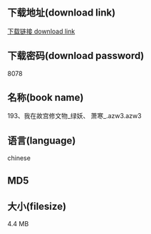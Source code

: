 ## 下载地址(download link)
[下载链接 download link](https://tutu365.netlify.app/?s=193%E3%80%81%E6%88%91%E5%9C%A8%E6%95%85%E5%AE%AB%E4%BF%AE%E6%96%87%E7%89%A9_%E7%BB%BF%E5%A6%96%E3%80%81+%E8%90%A7%E5%AF%92_.azw3)

## 下载密码(download password)
8078

## 名称(book name)
193、我在故宫修文物_绿妖、 萧寒_.azw3.azw3

## 语言(language)
chinese

## MD5


## 大小(filesize)
4.4 MB
